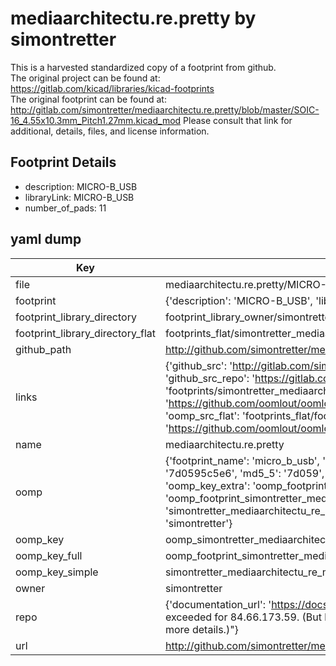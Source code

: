 # mediaarchitectu.re.pretty by simontretter  
This is a harvested standardized copy of a footprint from github.  
The original project can be found at:  
https://gitlab.com/kicad/libraries/kicad-footprints  
The original footprint can be found at:
http://gitlab.com/simontretter/mediaarchitectu.re.pretty/blob/master/SOIC-16_4.55x10.3mm_Pitch1.27mm.kicad_mod
Please consult that link for additional, details, files, and license information.  
## Footprint Details
* description: MICRO-B_USB  
* libraryLink: MICRO-B_USB  
* number_of_pads: 11  
## yaml dump  
| Key | Value |  
| --- | --- |  
| file | mediaarchitectu.re.pretty/MICRO-B_USB.kicad_mod |  
| footprint | {'description': 'MICRO-B_USB', 'libraryLink': 'MICRO-B_USB', 'number_of_pads': 11} |  
| footprint_library_directory | footprint_library_owner/simontretter_mediaarchitectu.re.pretty |  
| footprint_library_directory_flat | footprints_flat/simontretter_mediaarchitectu_re_micro_b_usb/working |  
| github_path | http://github.com/simontretter/mediaarchitectu.re.pretty/blob/master/MICRO-B_USB.kicad_mod |  
| links | {'github_src': 'http://gitlab.com/simontretter/mediaarchitectu.re.pretty/blob/master/SOIC-16_4.55x10.3mm_Pitch1.27mm.kicad_mod', 'github_src_repo': 'https://gitlab.com/kicad/libraries/kicad-footprints', 'oomp_bot': 'footprints/simontretter_mediaarchitectu_re_micro_b_usb/working', 'oomp_bot_github': 'https://github.com/oomlout/oomlout_oomp_footprint_bot/tree/main/footprints/simontretter_mediaarchitectu_re_micro_b_usb/working', 'oomp_src_flat': 'footprints_flat/footprints_flat/simontretter_mediaarchitectu_re_micro_b_usb/working', 'oomp_src_flat_github': 'https://github.com/oomlout/oomlout_oomp_footprint_src/tree/main/footprints_flat/simontretter_mediaarchitectu_re_micro_b_usb/working'} |  
| name | mediaarchitectu.re.pretty |  
| oomp | {'footprint_name': 'micro_b_usb', 'library_name': 'mediaarchitectu_re', 'md5': '7d0595c5e64ef4a9cc46f029244b6dd8', 'md5_10': '7d0595c5e6', 'md5_5': '7d059', 'md5_6': '7d0595', 'oomp_key': 'oomp_simontretter_mediaarchitectu_re_micro_b_usb', 'oomp_key_extra': 'oomp_footprint_simontretter_mediaarchitectu_re_micro_b_usb', 'oomp_key_full': 'oomp_footprint_simontretter_mediaarchitectu_re_micro_b_usb_7d0595', 'oomp_key_simple': 'simontretter_mediaarchitectu_re_micro_b_usb', 'original_filename': 'mediaarchitectu.re.pretty/MICRO-B_USB.kicad_mod', 'owner_name': 'simontretter'} |  
| oomp_key | oomp_simontretter_mediaarchitectu_re_micro_b_usb |  
| oomp_key_full | oomp_footprint_simontretter_mediaarchitectu_re_micro_b_usb |  
| oomp_key_simple | simontretter_mediaarchitectu_re_micro_b_usb |  
| owner | simontretter |  
| repo | {'documentation_url': 'https://docs.github.com/rest/overview/resources-in-the-rest-api#rate-limiting', 'message': "API rate limit exceeded for 84.66.173.59. (But here's the good news: Authenticated requests get a higher rate limit. Check out the documentation for more details.)"} |  
| url | http://github.com/simontretter/mediaarchitectu.re.pretty |  

